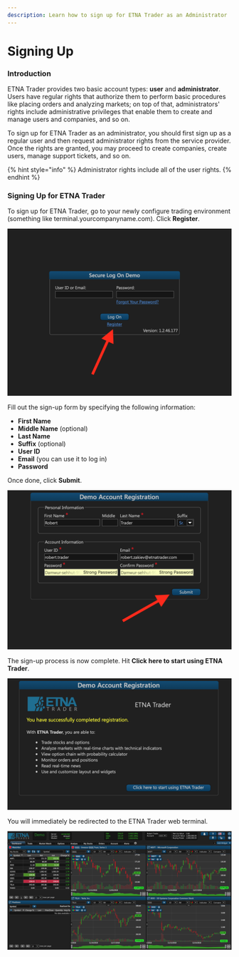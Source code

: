 ```yaml
---
description: Learn how to sign up for ETNA Trader as an Administrator
---
```


# Signing Up

### Introduction

ETNA Trader provides two basic account types: **user** and **administrator**.  Users have regular rights that authorize them to perform basic procedures like placing orders and analyzing markets; on top of that, administrators' rights include administrative privileges that enable them to create and manage users and companies, and so on. 

To sign up for ETNA Trader as an administrator, you should first sign up as a regular user and then request administrator rights from the service provider. Once the rights are granted, you may proceed to create companies, create users, manage support tickets, and so on. 

{% hint style="info" %}
Administrator rights include all of the user rights.
{% endhint %}

### Signing Up for ETNA Trader

To sign up for ETNA Trader, go to your newly configure trading environment \(something like terminal.yourcompanyname.com\). Click **Register**.

![](../.gitbook/assets/screenshot-2019-01-15-at-18.06.43.png)

Fill out the sign-up form by specifying the following information:

* **First Name**
* **Middle Name** \(optional\)
* **Last Name**
* **Suffix** \(optional\)
* **User ID**
* **Email** \(you can use it to log in\)
* **Password**

Once done, click **Submit**.

![](../.gitbook/assets/screenshot-2019-01-15-at-18.08.10.png)

The sign-up process is now complete. Hit **Click here to start using ETNA Trader**.

![](../.gitbook/assets/screenshot-2019-01-15-at-18.50.45.png)

You will immediately be redirected to the ETNA Trader web terminal.

![](../.gitbook/assets/screenshot-2019-01-15-at-18.51.20.png)

